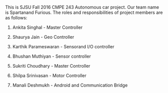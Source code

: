 This is SJSU Fall 2016 CMPE 243 Autonomous car project. Our team name is Spartanand Furious. The roles and responsibilities of project members are as follows:
1. Ankita Singhal - Master Controller

2. Shaurya Jain - Geo Controller

3. Karthik Parameswaran - Sensorand I/O controller

4. Bhushan Muthiyan - Sensor controller

5. Sukriti Choudhary - Master Controller

6. Shilpa Srinivasan - Motor Controller

7. Manali Deshmukh - Android and Communication Bridge

